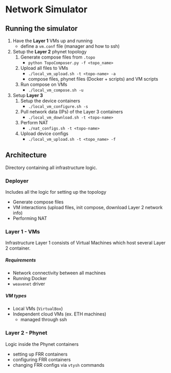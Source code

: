 # Network Simulator

## Running the simulator

1. Have the **Layer 1** VMs up and running 
    * define a `vm.conf` file (manager and how to ssh)
2. Setup the **Layer 2** phynet topology
    1. Generate compose files from `.topo`
        * `python TopoComposer.py -f <topo_name>`
    2. Upload all files to VMs
        * `./local_vm_upload.sh -t <topo-name> -a`
        * compose files, phynet files (Docker + scripts) and VM scripts
    3. Run compose on VMs
        * `./local_vm_compose.sh -u`
3. Setup **Layer 3**
    1. Setup the device containers
        * `./local_vm_configure.sh -s`
    2. Pull network data (IPs) of the Layer 3 containers
        * `./local_vm_download.sh -t <topo-name>`
    3. Perform NAT
        * `./nat_configs.sh -t <topo-name>`
    4. Upload device configs
        * `./local_vm_upload.sh -t <topo_name> -f`

## Architecture

Directory containing all infrastructure logic.

### Deployer

Includes all the logic for setting up the topology

* Generate compose files
* VM interactions (upload files, init compose, download Layer 2 network info)
* Performing NAT

### Layer 1 - VMs

Infrastructure Layer 1 consists of Virtual Machines which host several Layer 2 container.

##### Requirements 

* Network connectivity between all machines 
* Running Docker
* `weavenet` driver

##### VM types

* Local VMs (`VirtualBox`)
* Independent cloud VMs (ex. ETH machines)
    * managed through ssh

### Layer 2 - Phynet 

Logic inside the Phynet containers 

* setting up FRR containers
* configuring FRR containers 
* changing FRR configs via `vtysh` commands